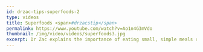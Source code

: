```yaml
---
id: drzac-tips-superfoods-2
type: videos
title: Superfoods <span>#drzacstip</span>
permalink: https://www.youtube.com/watch?v=Ao1n4G3mVdo
thumbnail: /img/video/videos/superfoods3.jpg
excerpt: Dr Zac explains the importance of eating small, simple meals regularly.
---
```

